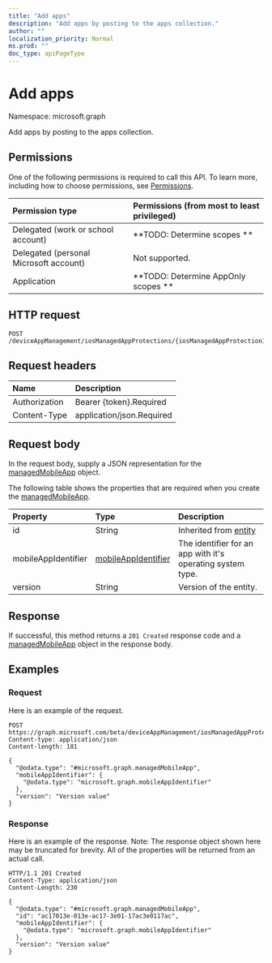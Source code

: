 ```yaml
---
title: "Add apps"
description: "Add apps by posting to the apps collection."
author: ""
localization_priority: Normal
ms.prod: ""
doc_type: apiPageType
---
```


# Add apps

Namespace: microsoft.graph

Add apps by posting to the apps collection.

## Permissions
One of the following permissions is required to call this API. To learn more, including how to choose permissions, see [Permissions](/concepts/permissions-reference.md).

|Permission type|Permissions (from most to least privileged)|
|:---|:---|
|Delegated (work or school account)|**TODO: Determine scopes **|
|Delegated (personal Microsoft account)|Not supported.|
|Application|**TODO: Determine AppOnly scopes **|

## HTTP request
<!-- {
  "blockType": "ignored"
}
-->
``` http
POST /deviceAppManagement/iosManagedAppProtections/{iosManagedAppProtectionId}/apps/$ref
```

## Request headers
|Name|Description|
|:---|:---|
|Authorization|Bearer {token}.Required|
|Content-Type|application/json.Required|

## Request body
In the request body, supply a JSON representation for the [managedMobileApp](../resources/managedmobileapp.md) object.

The following table shows the properties that are required when you create the [managedMobileApp](../resources/managedmobileapp.md).

|Property|Type|Description|
|:---|:---|:---|
|id|String| Inherited from [entity](../resources/entity.md)|
|mobileAppIdentifier|[mobileAppIdentifier](../resources/mobileappidentifier.md)|The identifier for an app with it's operating system type.|
|version|String|Version of the entity.|



## Response
If successful, this method returns a `201 Created` response code and a [managedMobileApp](../resources/managedmobileapp.md) object in the response body.

## Examples

### Request
Here is an example of the request.
<!-- {
  "blockType": "request",
  "name": "create_managedmobileapp_from_"
}
-->
``` http
POST https://graph.microsoft.com/beta/deviceAppManagement/iosManagedAppProtections/{iosManagedAppProtectionId}/apps
Content-type: application/json
Content-length: 181

{
  "@odata.type": "#microsoft.graph.managedMobileApp",
  "mobileAppIdentifier": {
    "@odata.type": "microsoft.graph.mobileAppIdentifier"
  },
  "version": "Version value"
}
```

### Response
Here is an example of the response. Note: The response object shown here may be truncated for brevity. All of the properties will be returned from an actual call.
<!-- {
  "blockType": "response",
  "truncated": true,
  "@odata.type": "microsoft.graph.managedmobileapp"
}
-->
``` http
HTTP/1.1 201 Created
Content-Type: application/json
Content-Length: 230

{
  "@odata.type": "#microsoft.graph.managedMobileApp",
  "id": "ac17013e-013e-ac17-3e01-17ac3e0117ac",
  "mobileAppIdentifier": {
    "@odata.type": "microsoft.graph.mobileAppIdentifier"
  },
  "version": "Version value"
}
```

